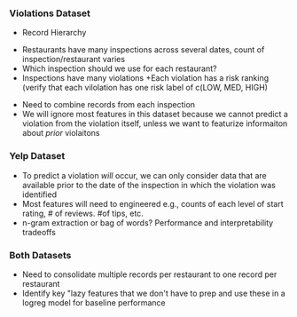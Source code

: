 ### Violations Dataset
  * Record Hierarchy
   + Restaurants have many inspections across several dates, count of inspection/restaurant varies
   + Which inspection should we use for each restaurant? 
   + Inspections have many violations
    +Each violation has a risk ranking (verify that each vilolation has one risk label of c(LOW, MED, HIGH)
  * Need to combine records from each inspection
  * We will ignore most features in this dataset because we cannot predict a violation from the violation itself, unless we want to featurize informaiton about *prior* violaitons

### Yelp Dataset
  * To predict a violation *will* occur, we can only consider data that are available prior to the date of the inspection in which the violation was identified 
  * Most features will need to engineered e.g., counts of each level of start rating, # of reviews. #of tips, etc.
  * n-gram extraction or bag of words? Performance and interpretability tradeoffs
  
### Both Datasets
  * Need to consolidate multiple records per restaurant to one record per restaurant
  * Identify key "lazy features that we don't have to prep and use these in a logreg model for baseline performance
